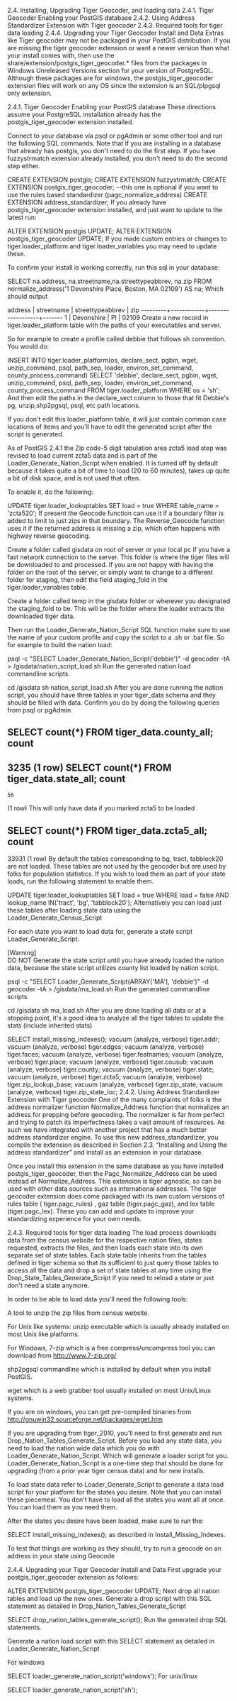 2.4. Installing, Upgrading Tiger Geocoder, and loading data
2.4.1. Tiger Geocoder Enabling your PostGIS database
2.4.2. Using Address Standardizer Extension with Tiger geocoder
2.4.3. Required tools for tiger data loading
2.4.4. Upgrading your Tiger Geocoder Install and Data
Extras like Tiger geocoder may not be packaged in your PostGIS distribution. If you are missing the tiger geocoder extension or want a newer version than what your install comes with, then use the share/extension/postgis_tiger_geocoder.* files from the packages in Windows Unreleased Versions section for your version of PostgreSQL. Although these packages are for windows, the postgis_tiger_geocoder extension files will work on any OS since the extension is an SQL/plpgsql only extension.

2.4.1. Tiger Geocoder Enabling your PostGIS database
These directions assume your PostgreSQL installation already has the postgis_tiger_geocoder extension installed.

Connect to your database via psql or pgAdmin or some other tool and run the following SQL commands. Note that if you are installing in a database that already has postgis, you don't need to do the first step. If you have fuzzystrmatch extension already installed, you don't need to do the second step either.

CREATE EXTENSION postgis;
CREATE EXTENSION fuzzystrmatch;
CREATE EXTENSION postgis_tiger_geocoder;
--this one is optional if you want to use the rules based standardizer (pagc_normalize_address)
CREATE EXTENSION address_standardizer;
If you already have postgis_tiger_geocoder extension installed, and just want to update to the latest run:

ALTER EXTENSION postgis UPDATE;
ALTER EXTENSION postgis_tiger_geocoder UPDATE;
If you made custom entries or changes to tiger.loader_platform and tiger.loader_variables you may need to update these.

To confirm your install is working correctly, run this sql in your database:

SELECT na.address, na.streetname,na.streettypeabbrev, na.zip
	FROM normalize_address('1 Devonshire Place, Boston, MA 02109') AS na;
Which should output

 address | streetname | streettypeabbrev |  zip
---------+------------+------------------+-------
	   1 | Devonshire | Pl               | 02109
Create a new record in tiger.loader_platform table with the paths of your executables and server.

So for example to create a profile called debbie that follows sh convention. You would do:

INSERT INTO tiger.loader_platform(os, declare_sect, pgbin, wget, unzip_command, psql, path_sep,
		   loader, environ_set_command, county_process_command)
SELECT 'debbie', declare_sect, pgbin, wget, unzip_command, psql, path_sep,
	   loader, environ_set_command, county_process_command
  FROM tiger.loader_platform
  WHERE os = 'sh';
And then edit the paths in the declare_sect column to those that fit Debbie's pg, unzip,shp2pgsql, psql, etc path locations.

If you don't edit this loader_platform table, it will just contain common case locations of items and you'll have to edit the generated script after the script is generated.

As of PostGIS 2.4.1 the Zip code-5 digit tabulation area zcta5 load step was revised to load current zcta5 data and is part of the Loader_Generate_Nation_Script when enabled. It is turned off by default because it takes quite a bit of time to load (20 to 60 minutes), takes up quite a bit of disk space, and is not used that often.

To enable it, do the following:

UPDATE tiger.loader_lookuptables SET load = true WHERE table_name = 'zcta520';
If present the Geocode function can use it if a boundary filter is added to limit to just zips in that boundary. The Reverse_Geocode function uses it if the returned address is missing a zip, which often happens with highway reverse geocoding.

Create a folder called gisdata on root of server or your local pc if you have a fast network connection to the server. This folder is where the tiger files will be downloaded to and processed. If you are not happy with having the folder on the root of the server, or simply want to change to a different folder for staging, then edit the field staging_fold in the tiger.loader_variables table.

Create a folder called temp in the gisdata folder or wherever you designated the staging_fold to be. This will be the folder where the loader extracts the downloaded tiger data.

Then run the Loader_Generate_Nation_Script SQL function make sure to use the name of your custom profile and copy the script to a .sh or .bat file. So for example to build the nation load:

psql -c "SELECT Loader_Generate_Nation_Script('debbie')" -d geocoder -tA > /gisdata/nation_script_load.sh
Run the generated nation load commandline scripts.

cd /gisdata
sh nation_script_load.sh
After you are done running the nation script, you should have three tables in your tiger_data schema and they should be filled with data. Confirm you do by doing the following queries from psql or pgAdmin

SELECT count(*) FROM tiger_data.county_all;
 count
-------
  3235
(1 row)
SELECT count(*) FROM tiger_data.state_all;
 count
-------
    56
(1 row)
This will only have data if you marked zcta5 to be loaded

SELECT count(*) FROM tiger_data.zcta5_all;
 count
-------
  33931
(1 row)
By default the tables corresponding to bg, tract, tabblock20 are not loaded. These tables are not used by the geocoder but are used by folks for population statistics. If you wish to load them as part of your state loads, run the following statement to enable them.

UPDATE tiger.loader_lookuptables SET load = true WHERE load = false AND lookup_name IN('tract', 'bg', 'tabblock20');
Alternatively you can load just these tables after loading state data using the Loader_Generate_Census_Script

For each state you want to load data for, generate a state script Loader_Generate_Script.

[Warning]	
DO NOT Generate the state script until you have already loaded the nation data, because the state script utilizes county list loaded by nation script.

psql -c "SELECT Loader_Generate_Script(ARRAY['MA'], 'debbie')" -d geocoder -tA > /gisdata/ma_load.sh
Run the generated commandline scripts.

cd /gisdata
sh ma_load.sh
After you are done loading all data or at a stopping point, it's a good idea to analyze all the tiger tables to update the stats (include inherited stats)

SELECT install_missing_indexes();
vacuum (analyze, verbose) tiger.addr;
vacuum (analyze, verbose) tiger.edges;
vacuum (analyze, verbose) tiger.faces;
vacuum (analyze, verbose) tiger.featnames;
vacuum (analyze, verbose) tiger.place;
vacuum (analyze, verbose) tiger.cousub;
vacuum (analyze, verbose) tiger.county;
vacuum (analyze, verbose) tiger.state;
vacuum (analyze, verbose) tiger.zcta5;
vacuum (analyze, verbose) tiger.zip_lookup_base;
vacuum (analyze, verbose) tiger.zip_state;
vacuum (analyze, verbose) tiger.zip_state_loc;
2.4.2. Using Address Standardizer Extension with Tiger geocoder
One of the many complaints of folks is the address normalizer function Normalize_Address function that normalizes an address for prepping before geocoding. The normalizer is far from perfect and trying to patch its imperfectness takes a vast amount of resources. As such we have integrated with another project that has a much better address standardizer engine. To use this new address_standardizer, you compile the extension as described in Section 2.3, “Installing and Using the address standardizer” and install as an extension in your database.

Once you install this extension in the same database as you have installed postgis_tiger_geocoder, then the Pagc_Normalize_Address can be used instead of Normalize_Address. This extension is tiger agnostic, so can be used with other data sources such as international addresses. The tiger geocoder extension does come packaged with its own custom versions of rules table ( tiger.pagc_rules) , gaz table (tiger.pagc_gaz), and lex table (tiger.pagc_lex). These you can add and update to improve your standardizing experience for your own needs.

2.4.3. Required tools for tiger data loading
The load process downloads data from the census website for the respective nation files, states requested, extracts the files, and then loads each state into its own separate set of state tables. Each state table inherits from the tables defined in tiger schema so that its sufficient to just query those tables to access all the data and drop a set of state tables at any time using the Drop_State_Tables_Generate_Script if you need to reload a state or just don't need a state anymore.

In order to be able to load data you'll need the following tools:

A tool to unzip the zip files from census website.

For Unix like systems: unzip executable which is usually already installed on most Unix like platforms.

For Windows, 7-zip which is a free compress/uncompress tool you can download from http://www.7-zip.org/

shp2pgsql commandline which is installed by default when you install PostGIS.

wget which is a web grabber tool usually installed on most Unix/Linux systems.

If you are on windows, you can get pre-compiled binaries from http://gnuwin32.sourceforge.net/packages/wget.htm

If you are upgrading from tiger_2010, you'll need to first generate and run Drop_Nation_Tables_Generate_Script. Before you load any state data, you need to load the nation wide data which you do with Loader_Generate_Nation_Script. Which will generate a loader script for you. Loader_Generate_Nation_Script is a one-time step that should be done for upgrading (from a prior year tiger census data) and for new installs.

To load state data refer to Loader_Generate_Script to generate a data load script for your platform for the states you desire. Note that you can install these piecemeal. You don't have to load all the states you want all at once. You can load them as you need them.

After the states you desire have been loaded, make sure to run the:

SELECT install_missing_indexes();
as described in Install_Missing_Indexes.

To test that things are working as they should, try to run a geocode on an address in your state using Geocode

2.4.4. Upgrading your Tiger Geocoder Install and Data
First upgrade your postgis_tiger_geocoder extension as follows:

ALTER EXTENSION postgis_tiger_geocoder UPDATE;
Next drop all nation tables and load up the new ones. Generate a drop script with this SQL statement as detailed in Drop_Nation_Tables_Generate_Script

SELECT drop_nation_tables_generate_script();
Run the generated drop SQL statements.

Generate a nation load script with this SELECT statement as detailed in Loader_Generate_Nation_Script

For windows

SELECT loader_generate_nation_script('windows'); 
For unix/linux

SELECT loader_generate_nation_script('sh');